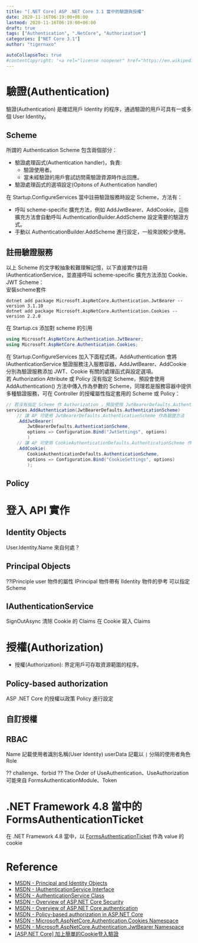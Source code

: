 ```yaml
---
title: "[.NET Core] ASP .NET Core 3.1 當中的驗證與授權"
date: 2020-11-16T06:19:00+08:00
lastmod: 2020-11-16T06:19:00+08:00
draft: true
tags: ["Authentication", ".NetCore", "Authorization"]
categories: ["NET Core 3.1"]
author: "tigernaxo"

autoCollapseToc: true
#contentCopyright: '<a rel="license noopener" href="https://en.wikipedia.org/wiki/Wikipedia:Text_of_Creative_Commons_Attribution-ShareAlike_3.0_Unported_License" target="_blank">Creative Commons Attribution-ShareAlike License</a>'
---
```


# 驗證(Authentication)
驗證(Authentication) 是確認用戶 Identity 的程序，通過驗證的用戶可具有一或多個 User Identity。  

## Scheme
所謂的 Authentication Scheme 包含兩個部分：
- 驗證處理函式(Authentication handler)，負責:
    - 驗證使用者。
    - 當未經驗證的用戶嘗試訪問需驗證資源時作出回應。
- 驗證處理函式的選項設定(Opitons of Authentication handler)

在 Startup.ConfigureServices 當中註冊驗證服務時設定 Scheme，方法有：
- 呼叫 scheme-specific 擴充方法，例如 AddJwtBearer、AddCookie，這些擴充方法會自動呼叫 AuthenticationBuilder.AddScheme 設定需要的驗證方式。
- 手動以 AuthenticationBuilder.AddScheme 進行設定，一般來說較少使用。

## 註冊驗證服務
以上 Scheme 的文字較抽象較難理解記憶，以下直接實作註冊 IAuthenticationService，並直接呼叫 scheme-specific 擴充方法添加 Cookie、JWT Scheme：  
安裝scheme套件
```shell
dotnet add package Microsoft.AspNetCore.Authentication.JwtBearer --version 3.1.10
dotnet add package Microsoft.AspNetCore.Authentication.Cookies --version 2.2.0
```
在 Startup.cs 添加對 scheme 的引用
```c#
using Microsoft.AspNetCore.Authentication.JwtBearer;
using Microsoft.AspNetCore.Authentication.Cookies;
```
在 Startup.ConfigureServices 加入下面程式碼，AddAuthentication 會將 IAuthenticationService 驗證服務注入服務容器，AddJwtBearer、AddCookie 分別為驗證服務添加 JWT、Cookie 有關的處理函式與設定選項。  
若 Authorization Attribute 或 Policy 沒有指定 Scheme，預設會使用 AddAuthentication() 方法中傳入作為參數的 Scheme，同理若是服務容器中提供多種驗證服務，可在 Controller 的授權屬性指定套用的 Scheme 或 Policy：
```c#
// 若沒有指定 Scheme 作 Authorization ，預設使用 JwtBearerDefaults.AuthenticationScheme
services.AddAuthentication(JwtBearerDefaults.AuthenticationScheme)
    // 讓 AP 可使用 JwtBearerDefaults.AuthenticationScheme 作為驗證方法
    .AddJwtBearer(
        JwtBearerDefaults.AuthenticationScheme,
        options => Configuration.Bind("JwtSettings", options)
        )
    // 讓 AP 可使用 CookieAuthenticationDefaults.AuthenticationScheme 作為驗證方法
    .AddCookie(
        CookieAuthenticationDefaults.AuthenticationScheme,
        options => Configuration.Bind("CookieSettings", options)
        );
```
## Policy


# 登入 API 實作
## Identity Objects
User.Identity.Name 來自何處？
## Principal Objects
??IPrinciple user 物件的屬性
IPrincipal 物件帶有 IIdentity 物件的參考
可以指定 Scheme
## IAuthenticationService
SignOutAsync 清除 Cookie 的 Claims
在 Cookie 寫入 Claims

# 授權(Authorization)
- 授權(Authorization): 界定用戶可存取資源範圍的程序。
## Policy-based authorization
ASP .NET Core 的授權以政策 Policy 進行設定
## 自訂授權
## RBAC
Name 記載使用者識別名稱(User Identity)
userData 記載以 `|` 分隔的使用者角色 Role


?? challenge、forbid
?? The Order of UseAuthentication、UseAuthorization
可能來自 FormsAuthenticationModule、Token
# .NET Framework 4.8 當中的 FormsAuthenticationTicket
在 .NET Framework 4.8 當中，以 [FormsAuthenticationTicket](https://docs.microsoft.com/en-us/dotnet/api/system.web.security.formsauthenticationticket?view=netframework-4.8) 作為 value 的 cookie


# Reference
- [MSDN - Principal and Identity Objects](https://docs.microsoft.com/en-us/dotnet/standard/security/principal-and-identity-objects)
- [MSDN - IAuthenticationService Interface](https://docs.microsoft.com/zh-tw/dotnet/api/microsoft.aspnetcore.authentication.iauthenticationservice?view=aspnetcore-3.1)
- [MSDN - AuthenticationService Class](https://docs.microsoft.com/zh-tw/dotnet/api/microsoft.aspnetcore.authentication.authenticationservice?view=aspnetcore-3.1)
- [MSDN - Overview of ASP.NET Core Security](https://docs.microsoft.com/zh-tw/aspnet/core/security/?view=aspnetcore-3.1)
- [MSDN - Overview of ASP.NET Core authentication](https://docs.microsoft.com/en-us/aspnet/core/security/authentication/?view=aspnetcore-3.1)
- [MSDN - Policy-based authorization in ASP.NET Core](https://docs.microsoft.com/en-us/aspnet/core/security/authorization/policies?view=aspnetcore-3.1)
- [MSDN - Microsoft.AspNetCore.Authentication.Cookies Namespace](https://docs.microsoft.com/en-us/dotnet/api/microsoft.aspnetcore.authentication.cookies?view=aspnetcore-5.0)
- [MSDN - Microsoft.AspNetCore.Authentication.JwtBearer Namespace](https://docs.microsoft.com/en-us/dotnet/api/microsoft.aspnetcore.authentication.jwtbearer?view=aspnetcore-5.0)
- [[ASP.NET Core] 加上簡單的Cookie登入驗證](https://dotblogs.com.tw/Null/2020/04/09/162252)
